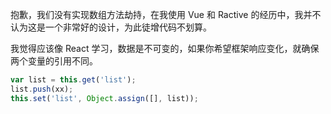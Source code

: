 抱歉，我们没有实现数组方法劫持，在我使用 Vue 和 Ractive 的经历中，我并不认为这是一个非常好的设计，为此徒增代码不划算。

我觉得应该像 React 学习，数据是不可变的，如果你希望框架响应变化，就确保两个变量的引用不同。

```javascript
var list = this.get('list');
list.push(xx);
this.set('list', Object.assign([], list));
```